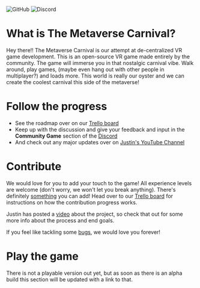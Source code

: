 ![GitHub](https://img.shields.io/github/license/JustinPBarnett/TheMetaverseCarnival?style=for-the-badge) ![Discord](https://img.shields.io/discord/830805044030079046?style=for-the-badge)

# What is The Metaverse Carnival?
Hey there!! The Metaverse Carnival is our attempt at de-centralized VR game development. This is an open-source VR game made entirely by the community. The game will immerse you in that nostalgic carnival vibe. Walk around, play games, (maybe even hang out with other people in multiplayer?) and loads more. This world is really our oyster and we can create the coolest carnival this side of the metaverse!

# Follow the progress
- See the roadmap over on our [Trello board](https://trello.com/b/jwHibRiX/the-metaverse-carnival-roadmap)
- Keep up with the discussion and give your feedback and input in the **Community Game** section of the [Discord](https://discord.gg/6mzMQx5VKk)
- And check out any major updates over on [Justin's YouTube Channel](https://www.youtube.com/JustinPBarnett)

# Contribute
We would love for you to add your touch to the game! All experience levels are welcome (don't worry, we won't let you break anything). There's definitely [something](https://trello.com/v/6rbCYcIf/tasks-available) you can add! Head over to our [Trello board](https://trello.com/b/jwHibRiX/the-metaverse-carnival-roadmap) for instructions on how the contribution progress works.

Justin has posted a [video]() about the project, so check that out for some more info about the process and end goals.

If you feel like tackling some [bugs](https://trello.com/v/04j3I4EO/bugs), we would love you forever!

# Play the game
There is not a playable version out yet, but as soon as there is an alpha build this section will be updated with a link to that.
